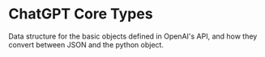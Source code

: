 # ChatGPT Core Types
Data structure for the basic objects defined in OpenAI's API, and how they convert between JSON and the python object.  

